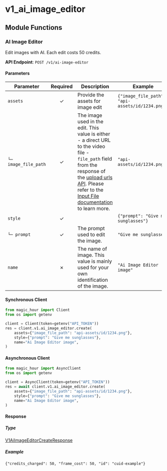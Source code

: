 # v1_ai_image_editor

## Module Functions
### AI Image Editor <a name="create"></a>

Edit images with AI. Each edit costs 50 credits.

**API Endpoint**: `POST /v1/ai-image-editor`

#### Parameters

| Parameter | Required | Description | Example |
|-----------|:--------:|-------------|--------|
| `assets` | ✓ | Provide the assets for image edit | `{"image_file_path": "api-assets/id/1234.png"}` |
| `└─ image_file_path` | ✓ | The image used in the edit. This value is either - a direct URL to the video file - `file_path` field from the response of the [upload urls API](https://docs.magichour.ai/api-reference/files/generate-asset-upload-urls).  Please refer to the [Input File documentation](https://docs.magichour.ai/api-reference/files/generate-asset-upload-urls#input-file) to learn more.  | `"api-assets/id/1234.png"` |
| `style` | ✓ |  | `{"prompt": "Give me sunglasses"}` |
| `└─ prompt` | ✓ | The prompt used to edit the image. | `"Give me sunglasses"` |
| `name` | ✗ | The name of image. This value is mainly used for your own identification of the image. | `"Ai Image Editor image"` |

#### Synchronous Client

```python
from magic_hour import Client
from os import getenv

client = Client(token=getenv("API_TOKEN"))
res = client.v1.ai_image_editor.create(
    assets={"image_file_path": "api-assets/id/1234.png"},
    style={"prompt": "Give me sunglasses"},
    name="Ai Image Editor image",
)

```

#### Asynchronous Client

```python
from magic_hour import AsyncClient
from os import getenv

client = AsyncClient(token=getenv("API_TOKEN"))
res = await client.v1.ai_image_editor.create(
    assets={"image_file_path": "api-assets/id/1234.png"},
    style={"prompt": "Give me sunglasses"},
    name="Ai Image Editor image",
)

```

#### Response

##### Type
[V1AiImageEditorCreateResponse](/magic_hour/types/models/v1_ai_image_editor_create_response.py)

##### Example
`{"credits_charged": 50, "frame_cost": 50, "id": "cuid-example"}`
<!-- CUSTOM DOCS START -->

<!-- CUSTOM DOCS END -->


